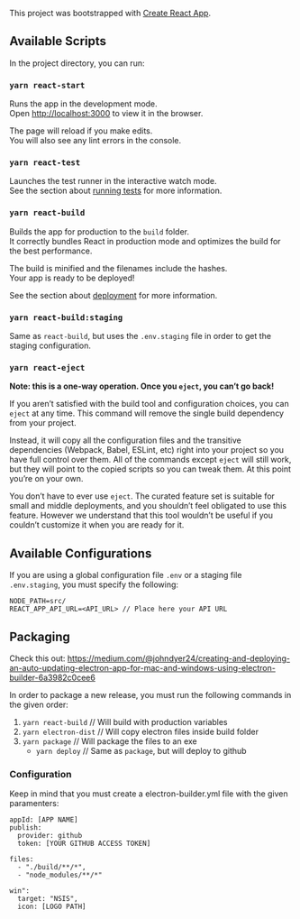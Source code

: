 This project was bootstrapped with [Create React App](https://github.com/facebook/create-react-app).

## Available Scripts

In the project directory, you can run:

### `yarn react-start`

Runs the app in the development mode.<br />
Open [http://localhost:3000](http://localhost:3000) to view it in the browser.

The page will reload if you make edits.<br />
You will also see any lint errors in the console.

### `yarn react-test`

Launches the test runner in the interactive watch mode.<br />
See the section about [running tests](https://facebook.github.io/create-react-app/docs/running-tests) for more information.

### `yarn react-build`

Builds the app for production to the `build` folder.<br />
It correctly bundles React in production mode and optimizes the build for the best performance.

The build is minified and the filenames include the hashes.<br />
Your app is ready to be deployed!

See the section about [deployment](https://facebook.github.io/create-react-app/docs/deployment) for more information.

### `yarn react-build:staging`

Same as `react-build`, but uses the `.env.staging` file in order to get the staging configuration.

### `yarn react-eject`

**Note: this is a one-way operation. Once you `eject`, you can’t go back!**

If you aren’t satisfied with the build tool and configuration choices, you can `eject` at any time. This command will remove the single build dependency from your project.

Instead, it will copy all the configuration files and the transitive dependencies (Webpack, Babel, ESLint, etc) right into your project so you have full control over them. All of the commands except `eject` will still work, but they will point to the copied scripts so you can tweak them. At this point you’re on your own.

You don’t have to ever use `eject`. The curated feature set is suitable for small and middle deployments, and you shouldn’t feel obligated to use this feature. However we understand that this tool wouldn’t be useful if you couldn’t customize it when you are ready for it.

## Available Configurations

If you are using a global configuration file `.env` or a staging file `.env.staging`, you must specify the following:

```
NODE_PATH=src/
REACT_APP_API_URL=<API_URL> // Place here your API URL
```

## Packaging

Check this out: https://medium.com/@johndyer24/creating-and-deploying-an-auto-updating-electron-app-for-mac-and-windows-using-electron-builder-6a3982c0cee6

In order to package a new release, you must run the following commands in the given order:
1. `yarn react-build` // Will build with production variables
2. `yarn electron-dist` // Will copy electron files inside build folder
3. `yarn package` // Will package the files to an exe
   * `yarn deploy`  // Same as `package`, but will deploy to github

### Configuration

Keep in mind that you must create a electron-builder.yml file with the given paramenters:

```
appId: [APP NAME]
publish:
  provider: github
  token: [YOUR GITHUB ACCESS TOKEN]

files:
  - "./build/**/*",
  - "node_modules/**/*"

win":
  target: "NSIS",
  icon: [LOGO PATH]
```